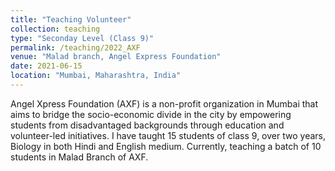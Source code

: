 ```yaml
---
title: "Teaching Volunteer"
collection: teaching
type: "Seconday Level (Class 9)"
permalink: /teaching/2022_AXF
venue: "Malad branch, Angel Express Foundation"
date: 2021-06-15
location: "Mumbai, Maharashtra, India"
---
```


Angel Xpress Foundation (AXF) is a non-profit organization in Mumbai that aims to bridge the socio-economic divide in the city by empowering students from disadvantaged backgrounds through education and volunteer-led initiatives. I have taught 15 students of class 9, over two years, Biology in both Hindi and English medium. 
Currently, teaching a batch of 10 students in Malad Branch of AXF.


